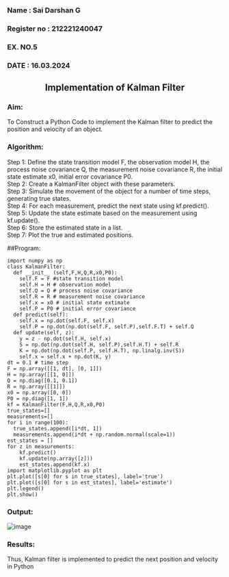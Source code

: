 <H3>Name : Sai Darshan G</H3>
<H3>Register no : 212221240047</H3>
<H3>EX. NO.5</H3>
<H3>DATE : 16.03.2024</H3>
<H2 ALIGN =CENTER> Implementation of Kalman Filter</H2>
<H3>Aim:</H3> To Construct a Python Code to implement the Kalman filter to predict the position and velocity of an object.
<H3>Algorithm:</H3>

Step 1: Define the state transition model F, the observation model H, the process noise covariance Q, 
the measurement noise covariance R, the initial state estimate x0, initial error covariance P0.<BR>
Step 2:  Create a KalmanFilter object with these parameters.<BR>
Step 3: Simulate the movement of the object for a number of time steps, generating true states.<BR>
Step 4: For each measurement, predict the next state using kf.predict().<BR>
Step 5: Update the state estimate based on the measurement using kf.update().<BR>
Step 6: Store the estimated state in a list.<BR>
Step 7: Plot the true and estimated positions.<BR>

##Program:

```
import numpy as np
class KalmanFilter:
  def __init__ (self,F,H,Q,R,x0,P0):
    self.F = F #state transition model
    self.H = H # observation model
    self.Q = Q # process noise covariance
    self.R = R # measurement noise covariance
    self.x = x0 # initial state extimate
    self.P = P0 # initial error covariance
  def predict(self):
    self.x = np.dot(self.F, self.x)
    self.P = np.dot(np.dot(self.F, self.P),self.F.T) + self.Q
  def update(self, z):
    y = z - np.dot(self.H, self.x)
    S = np.dot(np.dot(self.H, self.P),self.H.T) + self.R
    K = np.dot(np.dot(self.P, self.H.T), np.linalg.inv(S))
    self.x = self.x + np.dot(K, y)
dt = 0.1 # time step
F = np.array([[1, dt], [0, 1]]) 
H = np.array([[1, 0]]) 
Q = np.diag([0.1, 0.1]) 
R = np.array([[1]]) 
x0 = np.array([0, 0])
P0 = np.diag([1, 1]) 
kf = KalmanFilter(F,H,Q,R,x0,P0)
true_states=[]
measurements=[]
for i in range(100):
  true_states.append([i*dt, 1]) 
  measurements.append(i*dt + np.random.normal(scale=1)) 
est_states = []
for z in measurements:
    kf.predict()
    kf.update(np.array([z]))
    est_states.append(kf.x)
import matplotlib.pyplot as plt
plt.plot([s[0] for s in true_states], label='true')
plt.plot([s[0] for s in est_states], label='estimate')
plt.legend()
plt.show()
```

<H3>Output:</H3>

![image](https://github.com/SaiDarshan2003/Ex-5--AAI/assets/94692595/453d5860-4cfe-4f58-961b-eb51949aec79)



<H3>Results:</H3>
Thus, Kalman filter is implemented to predict the next position and velocity in Python



